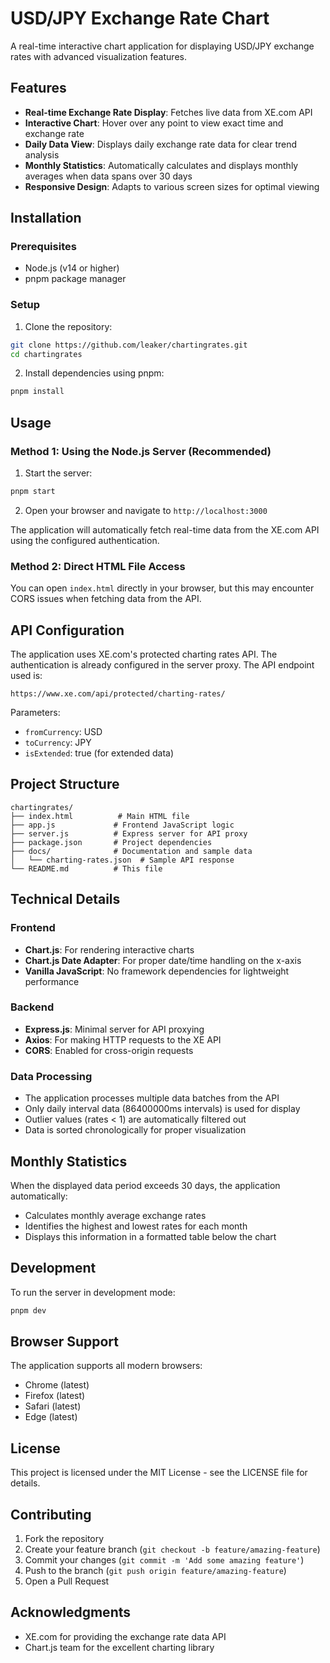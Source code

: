 # USD/JPY Exchange Rate Chart

A real-time interactive chart application for displaying USD/JPY exchange rates with advanced visualization features.

## Features

- **Real-time Exchange Rate Display**: Fetches live data from XE.com API
- **Interactive Chart**: Hover over any point to view exact time and exchange rate
- **Daily Data View**: Displays daily exchange rate data for clear trend analysis
- **Monthly Statistics**: Automatically calculates and displays monthly averages when data spans over 30 days
- **Responsive Design**: Adapts to various screen sizes for optimal viewing

## Installation

### Prerequisites

- Node.js (v14 or higher)
- pnpm package manager

### Setup

1. Clone the repository:
```bash
git clone https://github.com/leaker/chartingrates.git
cd chartingrates
```

2. Install dependencies using pnpm:
```bash
pnpm install
```

## Usage

### Method 1: Using the Node.js Server (Recommended)

1. Start the server:
```bash
pnpm start
```

2. Open your browser and navigate to `http://localhost:3000`

The application will automatically fetch real-time data from the XE.com API using the configured authentication.

### Method 2: Direct HTML File Access

You can open `index.html` directly in your browser, but this may encounter CORS issues when fetching data from the API.

## API Configuration

The application uses XE.com's protected charting rates API. The authentication is already configured in the server proxy. The API endpoint used is:

```
https://www.xe.com/api/protected/charting-rates/
```

Parameters:
- `fromCurrency`: USD
- `toCurrency`: JPY
- `isExtended`: true (for extended data)

## Project Structure

```
chartingrates/
├── index.html          # Main HTML file
├── app.js             # Frontend JavaScript logic
├── server.js          # Express server for API proxy
├── package.json       # Project dependencies
├── docs/              # Documentation and sample data
│   └── charting-rates.json  # Sample API response
└── README.md          # This file
```

## Technical Details

### Frontend
- **Chart.js**: For rendering interactive charts
- **Chart.js Date Adapter**: For proper date/time handling on the x-axis
- **Vanilla JavaScript**: No framework dependencies for lightweight performance

### Backend
- **Express.js**: Minimal server for API proxying
- **Axios**: For making HTTP requests to the XE API
- **CORS**: Enabled for cross-origin requests

### Data Processing
- The application processes multiple data batches from the API
- Only daily interval data (86400000ms intervals) is used for display
- Outlier values (rates < 1) are automatically filtered out
- Data is sorted chronologically for proper visualization

## Monthly Statistics

When the displayed data period exceeds 30 days, the application automatically:
- Calculates monthly average exchange rates
- Identifies the highest and lowest rates for each month
- Displays this information in a formatted table below the chart

## Development

To run the server in development mode:
```bash
pnpm dev
```

## Browser Support

The application supports all modern browsers:
- Chrome (latest)
- Firefox (latest)
- Safari (latest)
- Edge (latest)

## License

This project is licensed under the MIT License - see the LICENSE file for details.

## Contributing

1. Fork the repository
2. Create your feature branch (`git checkout -b feature/amazing-feature`)
3. Commit your changes (`git commit -m 'Add some amazing feature'`)
4. Push to the branch (`git push origin feature/amazing-feature`)
5. Open a Pull Request

## Acknowledgments

- XE.com for providing the exchange rate data API
- Chart.js team for the excellent charting library